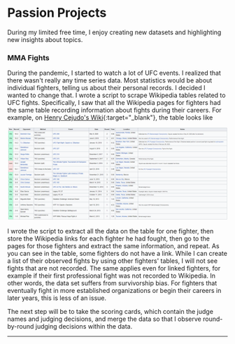 # Passion Projects
During my limited free time, I enjoy creating new datasets and highlighting new insights about topics. 

### MMA Fights
During the pandemic, I started to watch a lot of UFC events. I realized that there wasn't really any time series data. Most statistics would be about individual fighters, telling us about their personal records. I decided I wanted to change that. I wrote a script to scrape Wikipedia tables related to UFC fights. Specifically, I saw that all the Wikipedia pages for fighters had the same table recording information about fights during their careers. For example, on [Henry Cejudo's Wiki](https://en.wikipedia.org/wiki/Henry_Cejudo){:target="_blank"}, the table looks like

![image](henry_cejudo.PNG)

I wrote the script to extract all the data on the table for one fighter, then store the Wikipedia links for each fighter he had fought, then go to the pages for those fighters and extract the same information, and repeat. As you can see in the table, some fighters do not have a link. While I can create a list of their observed fights by using other fighters' tables, I will not see fights that are not recorded. The same applies even for linked fighters, for example if their first professional fight was not recorded to Wikipedia. In other words, the data set suffers from survivorship bias. For fighters that eventually fight in more established organizations or begin their careers in later years, this is less of an issue. 

The next step will be to take the scoring cards, which contain the judge names and judging decisions, and merge the data so that I observe round-by-round judging decisions within the data. 

---
